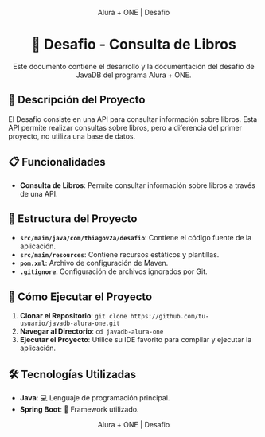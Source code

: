 <p align="center">
  Alura + ONE | Desafio
</p>

<h1 align="center">
  📖 Desafio - Consulta de Libros
</h1>

<p align="center">
  Este documento contiene el desarrollo y la documentación del desafío de JavaDB del programa Alura + ONE.
</p>

## 📝 Descripción del Proyecto

El Desafio consiste en una API para consultar información sobre libros. Esta API permite realizar consultas sobre libros, pero a diferencia del primer proyecto, no utiliza una base de datos.

## 📋 Funcionalidades

- **Consulta de Libros**: Permite consultar información sobre libros a través de una API.

## 📁 Estructura del Proyecto

- **`src/main/java/com/thiagov2a/desafio`**: Contiene el código fuente de la aplicación.
- **`src/main/resources`**: Contiene recursos estáticos y plantillas.
- **`pom.xml`**: Archivo de configuración de Maven.
- **`.gitignore`**: Configuración de archivos ignorados por Git.

## 🚀 Cómo Ejecutar el Proyecto

1. **Clonar el Repositorio**: `git clone https://github.com/tu-usuario/javadb-alura-one.git`
2. **Navegar al Directorio**: `cd javadb-alura-one`
3. **Ejecutar el Proyecto**: Utilice su IDE favorito para compilar y ejecutar la aplicación.

## 🛠 Tecnologías Utilizadas

- **Java**: 💻 Lenguaje de programación principal.
- **Spring Boot**: 🚀 Framework utilizado.

<p align="center">
  Alura + ONE | Desafio
</p>
